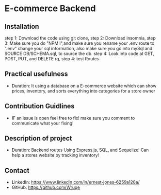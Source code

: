 
  # E-commerce Backend

  ## Installation
  step 1: Download the code using git clone, step 2:  Download insomnia,
  step 3: Make sure you do "NPM I",and make sure you rename your .env route to ".env" change your sql information, also make sure you go into mySql and SOURCE DB/SCHEMA.sql, to source the db. step 4: Look into code at GET, POST, PUT, and DELETE rq, step 4: test Routes
  
  ## Practical usefulness
  - Duration: It using a database on a E-commerce website which can show prices, inventory, and sorts everything into categories for a store owner   
  
  ## Contribution Guidlines
  - IF an issue is open feel free to fix! make sure you  comment to communicate what your fixing!
  
  ## Description of project
  - Duration: Backend routes Using Express.js, SQL, and Sequelize! Can help a stores website by tracking inventory!
  
  ## Contact
  - LinkedIn: https://www.linkedin.com/in/ernest-jones-6259a128a/
  - GitHub: https://github.com/Wruqe
  